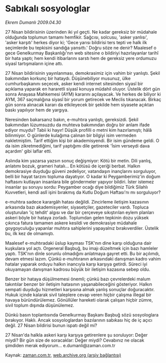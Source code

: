 # Sabıkalı sosyologlar

*Ekrem Dumanlı 2009.04.30*

<td class="columnist-detail">
<p>27 Nisan bildirisinin üzerinden iki yıl geçti. Ne kadar gereksiz bir müdahale olduğunda toplumun tamamı hemfikir. Sağcısı, solcusu, 'asker yanlısı', 'asker karşıtı' herkes diyor ki; 'Gece yarısı bildirisi ters tepti ve halk ilk seçimlerde bu tepkisini sandığa yansıttı.' Doğru söze ne denir? Maalesef o gece Genelkurmay Başkanlığı'nın web sitesine o bildiriyi hazırlayanlar tarihî bir hata yaptı; hem kendi itibarlarını sarstı hem de gereksiz yere ordumuzu siyasî tartışmaların içine attı.</p>
<p>
<div id="haberMetinDiv">
<p>27 Nisan bildirisinin yayınlanması, demokrasimiz için vahim bir yanlıştı. Şekil bakımından korkunç bir hataydı. Düşünebiliyor musunuz, ülke cumhurbaşkanını seçecek, asker kendi internet sitesinden siyasî bir açıklama yaparak en hararetli siyasî konuya müdahil oluyor. Üstelik dört gün sonra Anayasa Mahkemesi (AYM) kararını açılayacak. Ve herkes de biliyor ki AYM, 367 saçmalığına siyasî bir yorum getirecek ve Meclis tıkanacak. Birkaç gün sonra alınacak kararı da etkileyecek bir şekilde hem siyasete açıktan baskı yapılıyor hem de yargıya.
<p>Neresinden bakarsanız bakın, e-muhtıra yanlıştı, gereksizdi. Şekil bakımından lüzumsuzdu da muhteva bakımından doğru bir anlam ifade ediyor muydu? Tabii ki hayır! Düşük profilli o metni kim hazırlamıştı; hâlâ bilinmiyor. O günlerde kulağıma çalınan bir bilgiyi isim vermeden nakletmiştim. Tarif ettiğim kişi bir akademisyendi. Bir isim gündeme geldi. O da isim zikretmediğimi, tarif yaptığımı dile getirerek 'İsim verseydi dava açardım' gibi laflar etti.
<p>Aslında kim yazarsa yazsın sonuç değişmiyor: Kötü bir metin. Dili yanlış, anlatımı bozuk, grameri hatalı... En kötüsü de içeriği berbat. Halkın demokrasiye duyduğu güveni zedeliyor, vatandaşın inançlarını sorguluyor, belli bir hayat tarzını topluma dayatıyor. O kadar ki Peygamberimiz'in doğum haftasını kutlayan insanlara bile göndermeler yapıyor bildiri. İster istemez insanlar şu soruyu sordu: Peygamber ocağı diye bildiğimiz Türk Silahlı Kuvvetleri, kendi aslî işini bırakmış da Kutlu Doğum Haftası'nı mı sorguluyor?
<p>e-muhtıra sadece karargâh hatası değildi. Zincirleme iletişim kazasının arkasında bazı akademisyenler, siyasetçiler, gazeteciler vardı. Topluca oluşturulan 'iç tehdit' algısı ve dar bir çerçeveye sıkıştırılan eylem planları askeri böyle bir hataya zorladı. Toplumdan gelen tepkinin dozu yüksek çıkınca fatura tamamen askere kesildi ve demokrasiye müdahale goygoyculuğu yapanlar muhtıra sahiplerini yapayalnız bırakıverdiler. Üstelik bu, ilk kez de olmamıştı.
<p>Maalesef e-muhtıradaki üslup kayması TSK'nın dine karşı olduğuna dair kuşkulara yol açtı. Orgeneral Başbuğ, bu imajı düzeltmek için bazı hamleler yaptı. TSK'nın dinle sorunlu olmadığını anlatmaya gayret etti. Bu bir açılımdı, devam etmesi lazım. Çünkü e-muhtıranın arkasındaki danışman kadro vahim hatalar yaparak orduyu halkın inancıyla karşı karşıya getirdi. Süreci iyi okuyamayan danışman kadrosu büyük bir iletişim kazasına sebep oldu.
<p>Benzer bir hataya düşülmemesi önemli; çünkü bazı çevrelerdeki malum takıntılar benzer bir iletişim hatasının yaşanabileceğini gösteriyor. Halkın sempati duyduğu hizmetleri karşısına almak yanlış sonuçlar doğuracaktır. Hukuk içinde kalarak sivil taleplere cevap veren hiçbir çalışma illegal bir havaya büründürülemez. Gönüllüler hareketi olarak çalışan hiçbir zümre, sivil toplum dışında düşünülemez. 
<p>Dünkü basın toplantısında Genelkurmay Başkanı Başbuğ sözü sosyologlara bırakıyor. Haklı. Ancak sosyologlardan bazılarının sabıkası hiç de iç açıcı değil. 27 Nisan bildirisi bunun ispatı değil mi? 
<p>27 Nisan'da halkla askeri karşı karşıya getirenlere şu soruluyor: Değer miydi? Bir gün size de soracaklar: Değer miydi? Cevabınız ne olacak şimdiden merak ediyorum... e.dumanli@zaman.com.tr</p></p></p></p></p></p></p></p></div>
</p>
<a href="http://web.archive.org/web/20110107181113/mailto:e.dumanli@zaman.com.tr">
</a></td>

Kaynak: [zaman.com.tr](http://zaman.com.tr/yazar.do?yazino=843102), [web.archive.org (arşiv bağlantısı)](http://web.archive.org/web/20110107181113/http://www.zaman.com.tr/yazar.do?yazino=843102)
